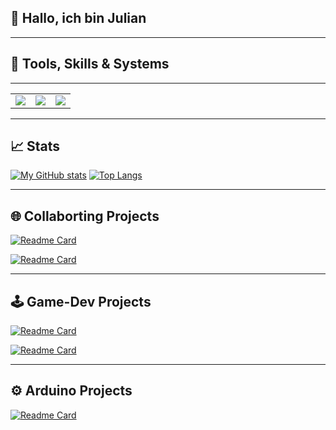 
## 👋 Hallo, ich bin Julian

---

## 🚀 Tools, Skills & Systems
---

<p align="center">
    <table>
        <tr>
            <td align="center">
                <img src="https://skillicons.dev/icons?i=powershell,discord,github,gitlab,vscode,idea,pycharm,eclipse,anaconda,blender,godot,unity,visualstudio,stackoverflow&theme=dark&perline=4" />
            </td>
            <td align="center">
                <img src="https://skillicons.dev/icons?i=c,cpp,cmake,css,html,rust,java,js,py,scala,latex&theme=dark&perline=4" />
            </td>
            <td align="center">
                <img src="https://skillicons.dev/icons?i=linux,debian,windows,arduino,raspberrypi&theme=dark&perline=4" />
            </td>
        </tr>
    </table>
</p>


---

## 📈 Stats

[![My GitHub stats](https://github-readme-stats.vercel.app/api?username=Julz124&count_private=true&show_icons=true&theme=midnight-purple)](https://github.com/Julz124/)
[![Top Langs](https://github-readme-stats.vercel.app/api/top-langs/?username=Julz124&theme=midnight-purple&layout=compact)](https://github.com/Julz124/)

---

## 🌐 Collaborting Projects

[![Readme Card](https://github-readme-stats.vercel.app/api/pin/?username=eFabi11&repo=Minesweeper-Web-Technologien)](https://github.com/eFabi11/Minesweeper-Web-Technologien)

[![Readme Card](https://github-readme-stats.vercel.app/api/pin/?username=jonaboecker&repo=ubiquitous-computing)](https://github.com/jonaboecker/ubiquitous-computing)

---

## 🕹️ Game-Dev Projects

[![Readme Card](https://github-readme-stats.vercel.app/api/pin/?username=Julz124&repo=GoDot_MarioClone)](https://github.com/Julz124/GoDot_MarioClone)

[![Readme Card](https://github-readme-stats.vercel.app/api/pin/?username=Julz124&repo=Unity_Tetris_Clone)](https://github.com/Julz124/Unity_Tetris_Clone)

---

## ⚙️ Arduino Projects

[![Readme Card](https://github-readme-stats.vercel.app/api/pin/?username=Julz124&repo=ArduinoProjects)](https://github.com/Julz124/ArduinoProjects)